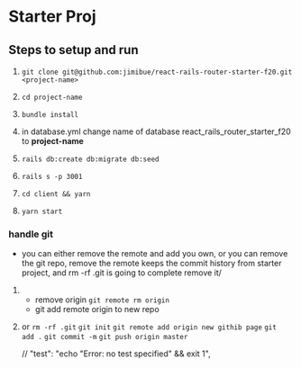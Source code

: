 # Starter Proj

## Steps to setup and run

1. `git clone git@github.com:jimibue/react-rails-router-starter-f20.git <project-name>`

2. `cd project-name`
3. `bundle install`
4. in database.yml change name of database react_rails_router_starter_f20 to **project-name**
5. `rails db:create db:migrate db:seed`
6. `rails s -p 3001`

7. `cd client && yarn`
8. `yarn start`

### handle git

- you can either remove the remote and add you own, or you can remove the git repo, remove the
  remote keeps the commit history from starter project, and rm -rf .git is going to complete remove
  it/

1.  - remove origin `git remote rm origin`
    - git add remote origin to new repo

2.  or
    `rm -rf .git`
    `git init`
    `git remote add origin new githib page`
    `git add .`
    `git commit -m`
    `git push origin master`


    // "test": "echo \"Error: no test specified\" && exit 1",